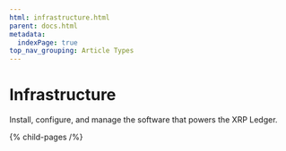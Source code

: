 ```yaml
---
html: infrastructure.html
parent: docs.html
metadata:
  indexPage: true
top_nav_grouping: Article Types
---
```

# Infrastructure

Install, configure, and manage the software that powers the XRP Ledger.

{% child-pages /%}
